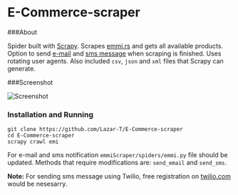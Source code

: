 E-Commerce-scraper
==================

###About

Spider built with [Scrapy](http://scrapy.org/). Scrapes [emmi.rs](http://emmi.rs/naslovna_stranica.1.html) and gets all available products. Option to send [e-mail](https://docs.python.org/2/library/smtplib.html) and [sms message](https://www.twilio.com/) when scraping is finished. Uses rotating user agents.
Also included `csv`, `json` and `xml` files that Scrapy can generate.

###Screenshot

![Screenshot](http://i.imgur.com/nitKLQg.png)

### Installation and Running
```
git clone https://github.com/Lazar-T/E-Commerce-scraper
cd E-Commerce-scraper
scrapy crawl emi
```

For e-mail and sms notification `emmiScraper/spiders/emmi.py` file should be updated. Methods that require modifications are: `send_email` and `send_sms`.

**Note:** For sending sms message using Twilio, free registration on [twilio.com](https://www.twilio.com/) would be nesesarry.

